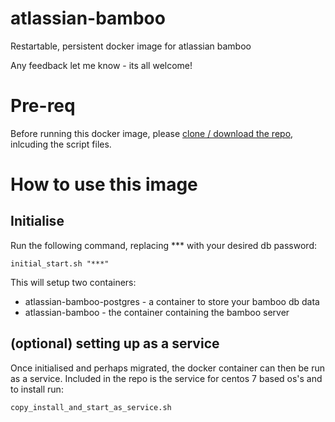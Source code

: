 # atlassian-bamboo
Restartable, persistent docker image for atlassian bamboo

Any feedback let me know - its all welcome!

# Pre-req

Before running this docker image, please [clone / download the repo](https://github.com/blofse/atlassian-bamboo), inlcuding the script files.

# How to use this image
## Initialise

Run the following command, replacing *** with your desired db password:
```
initial_start.sh "***"
```
This will setup two containers: 
* atlassian-bamboo-postgres - a container to store your bamboo db data
* atlassian-bamboo - the container containing the bamboo server

## (optional) setting up as a service

Once initialised and perhaps migrated, the docker container can then be run as a service. 
Included in the repo is the service for centos 7 based os's and to install run:
```
copy_install_and_start_as_service.sh
```
